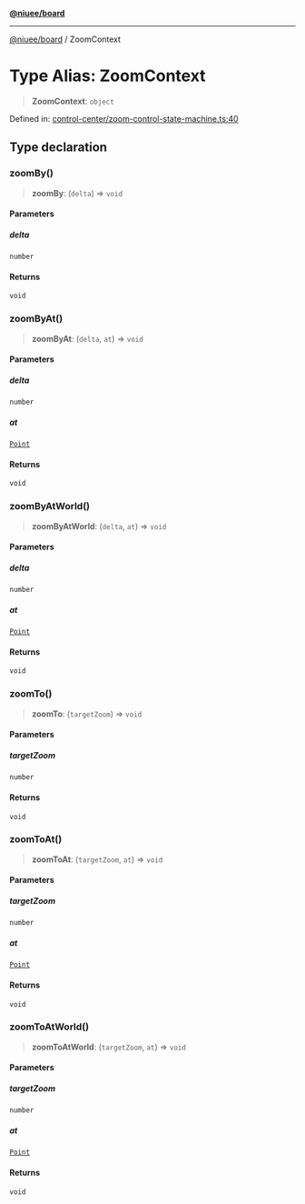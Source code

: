 [**@niuee/board**](../README.md)

***

[@niuee/board](../globals.md) / ZoomContext

# Type Alias: ZoomContext

> **ZoomContext**: `object`

Defined in: [control-center/zoom-control-state-machine.ts:40](https://github.com/niuee/board/blob/a0a1179721d4f4b943b6a9bc156753ac9737e502/src/control-center/zoom-control-state-machine.ts#L40)

## Type declaration

### zoomBy()

> **zoomBy**: (`delta`) => `void`

#### Parameters

##### delta

`number`

#### Returns

`void`

### zoomByAt()

> **zoomByAt**: (`delta`, `at`) => `void`

#### Parameters

##### delta

`number`

##### at

[`Point`](Point.md)

#### Returns

`void`

### zoomByAtWorld()

> **zoomByAtWorld**: (`delta`, `at`) => `void`

#### Parameters

##### delta

`number`

##### at

[`Point`](Point.md)

#### Returns

`void`

### zoomTo()

> **zoomTo**: (`targetZoom`) => `void`

#### Parameters

##### targetZoom

`number`

#### Returns

`void`

### zoomToAt()

> **zoomToAt**: (`targetZoom`, `at`) => `void`

#### Parameters

##### targetZoom

`number`

##### at

[`Point`](Point.md)

#### Returns

`void`

### zoomToAtWorld()

> **zoomToAtWorld**: (`targetZoom`, `at`) => `void`

#### Parameters

##### targetZoom

`number`

##### at

[`Point`](Point.md)

#### Returns

`void`
